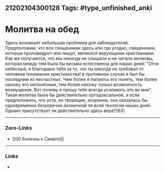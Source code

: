 21202104300128
Tags: #type_unfinished_anki 
---
# Молитва на обед

Здесь возникает небольшая проблема для наблюдателей. Предположим, что все священники здесь или где угодно, священники, которые проповедуют или пишут, являются верующими христианами. Как же получается, что мы никогда не слышали и не читали молитвы, которая между тем была бы весьма естественна для наших дней: "Отче небесный, я благодарю тебя за то, что ты никогда не требовал от человека понимания христианства! в противном случае я был бы последним из несчастных. Чем более я пытаюсь его понять, тем более нахожу его непонятным, тем более нахожу только возможность возмущения. Вот почему я прошу тебя всегда усиливать это во мне". Такая молитва была бы действительно ортодоксальной, а если предположить, что уста, ее творящие, искренни, она оказалась бы одновременно безупречно ироничной ля всей теологии наших дней. Однако присутствует ли действительно здесь вера?{63}

---
### Zero-Links
- [[00 Болезнь к Смерти]]
---
### Links
-